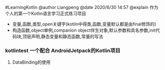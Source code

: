 #LearningKotlin
@author  Liangpeng
@date  2020/6/30 14:57
@explain  作为个人的第一个Kotlin语言学习正式练习项目

- 变量,函数,类型,open关键字(kotlin中得类,函数,变量默认都是由final修饰的)
- 构造函数,object单例,companion object伴生对象,默认参数和具名参数,init代码块,顶层声明,静态变量和静态函数,常量的写法


### kotlintest    一个配合 AndroidJetpack的Kotlin项目
1. DataBinding的使用

